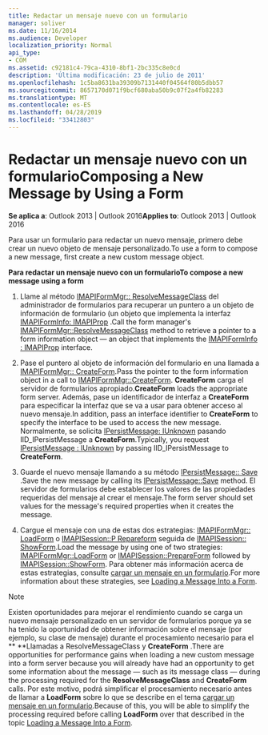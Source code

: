 ```yaml
---
title: Redactar un mensaje nuevo con un formulario
manager: soliver
ms.date: 11/16/2014
ms.audience: Developer
localization_priority: Normal
api_type:
- COM
ms.assetid: c92181c4-79ca-4310-8bf1-2bc335c8e0cd
description: 'Última modificación: 23 de julio de 2011'
ms.openlocfilehash: 1c5ba8631ba39309b7131440f04564f80b5dbb57
ms.sourcegitcommit: 8657170d071f9bcf680aba50b9c07f2a4fb82283
ms.translationtype: MT
ms.contentlocale: es-ES
ms.lasthandoff: 04/28/2019
ms.locfileid: "33412803"
---
```

# <a name="composing-a-new-message-by-using-a-form"></a><span data-ttu-id="13431-103">Redactar un mensaje nuevo con un formulario</span><span class="sxs-lookup"><span data-stu-id="13431-103">Composing a New Message by Using a Form</span></span>

  
  
<span data-ttu-id="13431-104">**Se aplica a**: Outlook 2013 | Outlook 2016</span><span class="sxs-lookup"><span data-stu-id="13431-104">**Applies to**: Outlook 2013 | Outlook 2016</span></span> 
  
<span data-ttu-id="13431-105">Para usar un formulario para redactar un nuevo mensaje, primero debe crear un nuevo objeto de mensaje personalizado.</span><span class="sxs-lookup"><span data-stu-id="13431-105">To use a form to compose a new message, first create a new custom message object.</span></span>
  
 <span data-ttu-id="13431-106">**Para redactar un mensaje nuevo con un formulario**</span><span class="sxs-lookup"><span data-stu-id="13431-106">**To compose a new message using a form**</span></span>
  
1. <span data-ttu-id="13431-107">Llame al método [IMAPIFormMgr:: ResolveMessageClass](imapiformmgr-resolvemessageclass.md) del administrador de formularios para recuperar un puntero a un objeto de información de formulario (un objeto que implementa la interfaz [IMAPIFormInfo: IMAPIProp](imapiforminfoimapiprop.md) .</span><span class="sxs-lookup"><span data-stu-id="13431-107">Call the form manager's [IMAPIFormMgr::ResolveMessageClass](imapiformmgr-resolvemessageclass.md) method to retrieve a pointer to a form information object — an object that implements the [IMAPIFormInfo : IMAPIProp](imapiforminfoimapiprop.md) interface.</span></span> 
    
2. <span data-ttu-id="13431-108">Pase el puntero al objeto de información del formulario en una llamada a [IMAPIFormMgr:: CreateForm](imapiformmgr-createform.md).</span><span class="sxs-lookup"><span data-stu-id="13431-108">Pass the pointer to the form information object in a call to [IMAPIFormMgr::CreateForm](imapiformmgr-createform.md).</span></span> <span data-ttu-id="13431-109">**CreateForm** carga el servidor de formularios apropiado.</span><span class="sxs-lookup"><span data-stu-id="13431-109">**CreateForm** loads the appropriate form server.</span></span> <span data-ttu-id="13431-110">Además, pase un identificador de interfaz a **CreateForm** para especificar la interfaz que se va a usar para obtener acceso al nuevo mensaje.</span><span class="sxs-lookup"><span data-stu-id="13431-110">In addition, pass an interface identifier to **CreateForm** to specify the interface to be used to access the new message.</span></span> <span data-ttu-id="13431-111">Normalmente, se solicita [IPersistMessage: IUnknown](ipersistmessageiunknown.md) pasando IID_IPersistMessage a **CreateForm**.</span><span class="sxs-lookup"><span data-stu-id="13431-111">Typically, you request [IPersistMessage : IUnknown](ipersistmessageiunknown.md) by passing IID_IPersistMessage to **CreateForm**.</span></span>
    
3. <span data-ttu-id="13431-112">Guarde el nuevo mensaje llamando a su método [IPersistMessage:: Save](ipersistmessage-save.md) .</span><span class="sxs-lookup"><span data-stu-id="13431-112">Save the new message by calling its [IPersistMessage::Save](ipersistmessage-save.md) method.</span></span> <span data-ttu-id="13431-113">El servidor de formularios debe establecer los valores de las propiedades requeridas del mensaje al crear el mensaje.</span><span class="sxs-lookup"><span data-stu-id="13431-113">The form server should set values for the message's required properties when it creates the message.</span></span> 
    
4. <span data-ttu-id="13431-114">Cargue el mensaje con una de estas dos estrategias: [IMAPIFormMgr:: LoadForm](imapiformmgr-loadform.md) o [IMAPISession::P Repareform](imapisession-prepareform.md) seguida de [IMAPISession:: ShowForm](imapisession-showform.md).</span><span class="sxs-lookup"><span data-stu-id="13431-114">Load the message by using one of two strategies: [IMAPIFormMgr::LoadForm](imapiformmgr-loadform.md) or [IMAPISession::PrepareForm](imapisession-prepareform.md) followed by [IMAPISession::ShowForm](imapisession-showform.md).</span></span> <span data-ttu-id="13431-115">Para obtener más información acerca de estas estrategias, consulte [cargar un mensaje en un formulario](loading-a-message-into-a-form.md).</span><span class="sxs-lookup"><span data-stu-id="13431-115">For more information about these strategies, see [Loading a Message Into a Form](loading-a-message-into-a-form.md).</span></span>
    
> [!NOTE]
> <span data-ttu-id="13431-116">Existen oportunidades para mejorar el rendimiento cuando se carga un nuevo mensaje personalizado en un servidor de formularios porque ya se ha tenido la oportunidad de obtener información sobre el mensaje (por ejemplo, su clase de mensaje) durante el procesamiento necesario para el \*\* \*\*Llamadas a ResolveMessageClass y **CreateForm** .</span><span class="sxs-lookup"><span data-stu-id="13431-116">There are opportunities for performance gains when loading a new custom message into a form server because you will already have had an opportunity to get some information about the message — such as its message class — during the processing required for the **ResolveMessageClass** and **CreateForm** calls.</span></span> <span data-ttu-id="13431-117">Por este motivo, podrá simplificar el procesamiento necesario antes de llamar a **LoadForm** sobre lo que se describe en el tema [cargar un mensaje en un formulario](loading-a-message-into-a-form.md).</span><span class="sxs-lookup"><span data-stu-id="13431-117">Because of this, you will be able to simplify the processing required before calling **LoadForm** over that described in the topic [Loading a Message Into a Form](loading-a-message-into-a-form.md).</span></span> 
  


